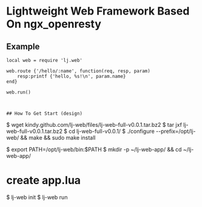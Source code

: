 # Lightweight Web Framework Based On ngx_openresty

## Example

```
local web = require 'lj.web'

web.route {'/hello/:name', function(req, resp, param)
    resp:printf {'hello, %s!\n', param.name}
end}

web.run()



## How To Get Start (design)

```
$ wget kindy.github.com/lj-web/files/lj-web-full-v0.0.1.tar.bz2
$ tar jxf lj-web-full-v0.0.1.tar.bz2
$ cd lj-web-full-v0.0.1/
$ ./configure --prefix=/opt/lj-web/ && make && sudo make install

$ export PATH=/opt/lj-web/bin:$PATH
$ mkdir -p ~/lj-web-app/ && cd ~/lj-web-app/
# create app.lua
$ lj-web init
$ lj-web run
```

